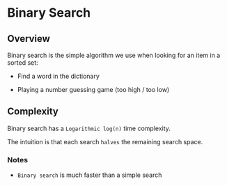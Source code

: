 # Binary Search

## Overview

Binary search is the simple algorithm we use when looking for an item in a sorted set:

- Find a word in the dictionary

- Playing a number guessing game (too high / too low)

## Complexity

Binary search has a `Logarithmic log(n)` time complexity.

The intuition is that each search `halves` the remaining search space.

### Notes

- `Binary search` is much faster than a simple search
